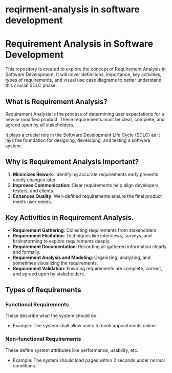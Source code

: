 # reqirment-analysis in software development 
# Requirement Analysis in Software Development

This repository is created to explore the concept of Requirement Analysis in Software Development. It will cover definitions, importance, key activities, types of requirements, and visual use case diagrams to better understand this crucial SDLC phase.
## What is Requirement Analysis?


Requirement Analysis is the process of determining user expectations for a new or modified product. These requirements must be clear, complete, and agreed upon by all stakeholders.

It plays a crucial role in the Software Development Life Cycle (SDLC) as it lays the foundation for designing, developing, and testing a software system.
## Why is Requirement Analysis Important?

1. **Minimizes Rework**: Identifying accurate requirements early prevents costly changes later.
2. **Improves Communication**: Clear requirements help align developers, testers, and clients.
3. **Enhances Quality**: Well-defined requirements ensure the final product meets user needs.
## Key Activities in Requirement Analysis.

- **Requirement Gathering**: Collecting requirements from stakeholders.
- **Requirement Elicitation**: Techniques like interviews, surveys, and brainstorming to explore requirements deeply.
- **Requirement Documentation**: Recording all gathered information clearly and formally.
- **Requirement Analysis and Modeling**: Organizing, analyzing, and sometimes visualizing the requirements.
- **Requirement Validation**: Ensuring requirements are complete, correct, and agreed upon by stakeholders.
## Types of Requirements

### Functional Requirements
These describe what the system should do.
- Example: The system shall allow users to book appointments online.

### Non-functional Requirements
These define system attributes like performance, usability, etc.
- Example: The system should load pages within 2 seconds under normal conditions.

